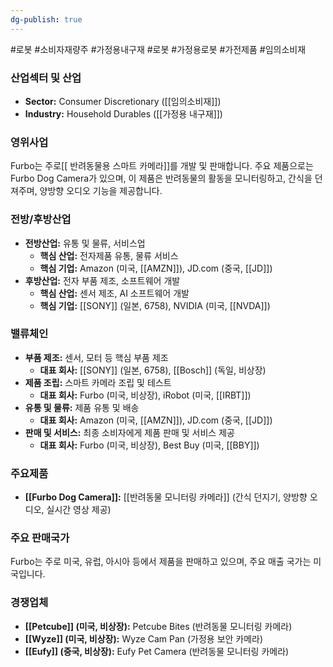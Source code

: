 ```yaml
---
dg-publish: true
---
```

#로봇 #소비자재량주 #가정용내구재 #로봇 #가정용로봇 #가전제품 #임의소비재


### 산업섹터 및 산업

- **Sector:** Consumer Discretionary ([[임의소비재]])
- **Industry:** Household Durables ([[가정용 내구재]])

### 영위사업

Furbo는 주로[[ 반려동물용 스마트 카메라]]를 개발 및 판매합니다. 주요 제품으로는 Furbo Dog Camera가 있으며, 이 제품은 반려동물의 활동을 모니터링하고, 간식을 던져주며, 양방향 오디오 기능을 제공합니다.

### 전방/후방산업

- **전방산업:** 유통 및 물류, 서비스업
    - **핵심 산업:** 전자제품 유통, 물류 서비스
    - **핵심 기업:** Amazon (미국, [[AMZN]]), JD.com (중국, [[JD]])
- **후방산업:** 전자 부품 제조, 소프트웨어 개발
    - **핵심 산업:** 센서 제조, AI 소프트웨어 개발
    - **핵심 기업:** [[SONY]] (일본, 6758), NVIDIA (미국, [[NVDA]])

### 밸류체인

- **부품 제조:** 센서, 모터 등 핵심 부품 제조
    - **대표 회사:** [[SONY]] (일본, 6758), [[Bosch]] (독일, 비상장)
- **제품 조립:** 스마트 카메라 조립 및 테스트
    - **대표 회사:** Furbo (미국, 비상장), iRobot (미국, [[IRBT]])
- **유통 및 물류:** 제품 유통 및 배송
    - **대표 회사:** Amazon (미국, [[AMZN]]), JD.com (중국, [[JD]])
- **판매 및 서비스:** 최종 소비자에게 제품 판매 및 서비스 제공
    - **대표 회사:** Furbo (미국, 비상장), Best Buy (미국, [[BBY]])

### 주요제품

- **[[Furbo Dog Camera]]:** [[반려동물 모니터링 카메라]] (간식 던지기, 양방향 오디오, 실시간 영상 제공)

### 주요 판매국가

Furbo는 주로 미국, 유럽, 아시아 등에서 제품을 판매하고 있으며, 주요 매출 국가는 미국입니다.

### 경쟁업체

- **[[Petcube]] (미국, 비상장):** Petcube Bites (반려동물 모니터링 카메라)
- **[[Wyze]] (미국, 비상장):** Wyze Cam Pan (가정용 보안 카메라)
- **[[Eufy]] (중국, 비상장):** Eufy Pet Camera (반려동물 모니터링 카메라)